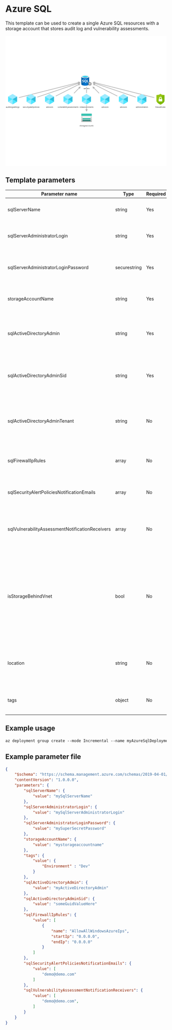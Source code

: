 # Azure SQL

This template can be used to create a single Azure SQL resources with a storage account that stores audit log and vulnerability assessments.

![Resource view](overview.png)

## Template parameters

| Parameter name                                  | Type         | Required | Value                                                                                                                                                 |
|-------------------------------------------------|--------------|----------|-------------------------------------------------------------------------------------------------------------------------------------------------------|
| sqlServerName                                   | string       | Yes      | The name of the SQL logical server.                                                                                                                   |
| sqlServerAdministratorLogin                     | string       | Yes      | The administrator login of the logical SQL server.                                                                                                    |
| sqlServerAdministratorLoginPassword             | securestring | Yes      | The administrator login password of the logical SQL server.                                                                                           |
| storageAccountName                              | string       | Yes      | The name of the storage account used by the Azure SQL.                                                                                                |
| sqlActiveDirectoryAdmin                         | string       | Yes      | The active directory admin of the SQL Server. This can be either a user og group                                                                      |
| sqlActiveDirectoryAdminSid                      | string       | Yes      | The object id of the active directory admin. This can be found in Azure Active Directory.                                                             |
| sqlActiveDirectoryAdminTenant                   | string       | No       | The tenant of the active directory admin. Defaults to the tenant of the subscription.                                                                 |
| sqlFirewallIpRules                              | array        | No       | Object containing all the IP exceptions to add in the firewall.                                                                                       |
| sqlSecurityAlertPoliciesNotificationEmails      | array        | No       | The receivers of security alerts on the sql server.                                                                                                   |
| sqlVulnerabilityAssessmentNotificationReceivers | array        | No       | The receivers of results generated by the vulnerability scans on the sql server.                                                                      |
| isStorageBehindVnet                             | bool         | No       | Enable Auditing to storage behind Virtual Network or firewall rules. The user deploying the template must have an administrator or owner permissions. |
| location                                        | string       | No       | Location for all resources within this template. Defaults to the resource group location.                                                             |
| tags                                            | object       | No       | The tags to append on each resource created.                                                                                                          |

## Example usage

``` ps
az deployment group create --mode Incremental --name myAzureSqlDeployment --resource-group myResourceGroup --template-file ./azuredeploy.json --template-uri "https://raw.githubusercontent.com/equinor/ioc-shared-infrastructure/master/resources/resourceAzureSql/azuredeploy.jsonc"
```

## Example parameter file

``` json
{
    "$schema": "https://schema.management.azure.com/schemas/2019-04-01/deploymentParameters.json#",
    "contentVersion": "1.0.0.0",
    "parameters": {
        "sqlServerName": {
            "value": "mySqlServerName"
        },
        "sqlServerAdministratorLogin": {
            "value": "mySqlServerAdministratorLogin"
        },
        "sqlServerAdministratorLoginPassword": {
            "value": "mySuperSecretPassword"
        },
        "storageAccountName": {
            "value": "mystorageaccountname"
        },
        "tags": {
            "value": {
                "Environment" : "Dev"
            }
        },
        "sqlActiveDirectoryAdmin": {
            "value": "myActiveDirectoryAdmin"
        },
        "sqlActiveDirectoryAdminSid": {
            "value": "someGuidValueHere"
        },
        "sqlFirewallIpRules": {
            "value": [
                {
                    "name": "AllowAllWindowsAzureIps",
                    "startIp": "0.0.0.0",
                    "endIp": "0.0.0.0"
                }
            ]
        },
        "sqlSecurityAlertPoliciesNotificationEmails": {
            "value": [
                "demo@demo.com"
            ]
        },
        "sqlVulnerabilityAssessmentNotificationReceivers": {
            "value": [
                "demo@demo.com",
            ]
        }
    }
}
```
